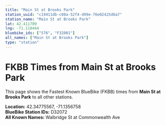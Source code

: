 ```yaml
---
title: "Main St at Brooks Park"
station_uuid: "c19411db-c08a-52f4-d99e-76e02425d6a7"
station_name: "Main St at Brooks Park"
lat: 42.411709
lng: -71.110444
bluebike_ids: ["576", "F32001"]
all_names: ["Main St at Brooks Park"]
type: "station"
---
```


# FKBB Times from Main St at Brooks Park

This page shows the Fastest Known BlueBike (FKBB) times from **Main St at Brooks Park** to all other stations.

**Location:** 42.34775567, -71.1356758  
**BlueBike Station IDs:** D32072  
**All Known Names:** Walbridge St at Commonwealth Ave

